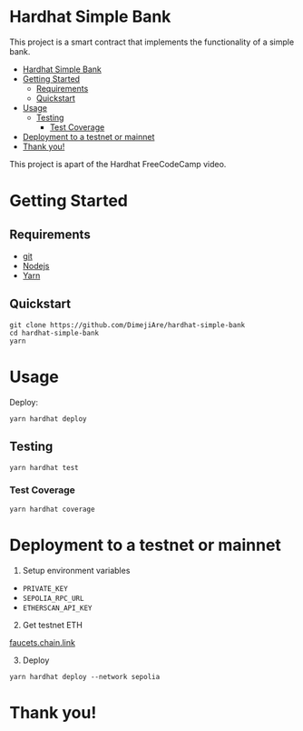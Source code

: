 # Hardhat Simple Bank

This project is a smart contract that implements the functionality of a simple bank. 

- [Hardhat Simple Bank](#hardhat-simple-bank)
- [Getting Started](#getting-started)
  - [Requirements](#requirements)
  - [Quickstart](#quickstart)
- [Usage](#usage)
  - [Testing](#testing)
    - [Test Coverage](#test-coverage)
- [Deployment to a testnet or mainnet](#deployment-to-a-testnet-or-mainnet)
- [Thank you!](#thank-you)

This project is apart of the Hardhat FreeCodeCamp video.

# Getting Started

## Requirements

- [git](https://git-scm.com/book/en/v2/Getting-Started-Installing-Git)
- [Nodejs](https://nodejs.org/en/)
- [Yarn](https://yarnpkg.com/getting-started/install)

## Quickstart

```
git clone https://github.com/DimejiAre/hardhat-simple-bank
cd hardhat-simple-bank
yarn
```

# Usage

Deploy:

```
yarn hardhat deploy
```

## Testing

```
yarn hardhat test
```

### Test Coverage

```
yarn hardhat coverage
```

# Deployment to a testnet or mainnet

1. Setup environment variables

- `PRIVATE_KEY`
- `SEPOLIA_RPC_URL`
- `ETHERSCAN_API_KEY`

2. Get testnet ETH

[faucets.chain.link](https://faucets.chain.link/)

3. Deploy

```
yarn hardhat deploy --network sepolia
```

# Thank you!
